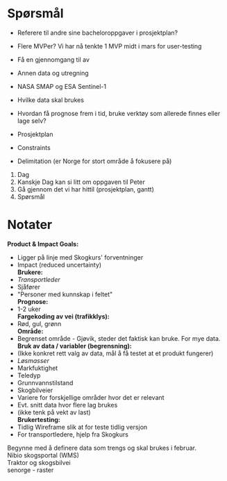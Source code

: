 # Spørsmål  

- Referere til andre sine bacheloroppgaver i prosjektplan?
- Flere MVPer? Vi har nå tenkte 1 MVP midt i mars for user-testing
- Få en gjennomgang til av

- Annen data og utregning

- NASA SMAP og ESA Sentinel-1
- Hvilke data skal brukes

- Hvordan få prognose frem i tid, bruke verktøy som allerede finnes eller lage selv?
- Prosjektplan

- Constraints
- Delimitation (er Norge for stort område å fokusere på)

1. Dag
2. Kanskje Dag kan si litt om oppgaven til Peter
3. Gå gjennom det vi har hittil (prosjektplan, gantt)
4. Spørsmål

# Notater
**Product & Impact Goals:**
- Ligger på linje med Skogkurs' forventninger  
- Impact (reduced uncertainty)  
**Brukere:**
- *Transportleder*  
- Sjåfører  
- "Personer med kunnskap i feltet"  
**Prognose:**
- 1-2 uker  
**Fargekoding av vei (trafikklys):**
- Rød, gul, grønn  
**Område:**
- Begrenset område - Gjøvik, steder det faktisk kan bruke. For mye data.  
**Bruk av data / variabler (begrensning):**
- (Ikke konkret rett valg av data, mål å få testet at et produkt fungerer)  
- *Løsmasser*
- Markfuktighet  
- Teledyp  
- Grunnvannstilstand  
- Skogbilveier  
- Variere for forskjellige områder hvor det er relevant  
- Evt. snitt data hvor flere lag brukes  
- (ikke tenk på vekt av last)  
**Brukertesting:**
- Tidlig Wireframe slik at for teste tidlig versjon  
- For transportledere, hjelp fra Skogkurs  
  
  
Begynne med å definere data som trengs og skal brukes i februar.  
Nibio skogsportal (WMS)  
Traktor og skogsbilvei  
senorge - raster